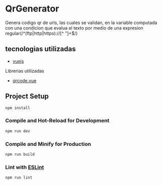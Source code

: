 # QrGenerator

Genera codigo qr de urls, las cuales se validan, en la variable computada con una condicion que evalua el texto por medio de una expresion regular(/^(ftp|http|https):\/\/[^ "]+$/)

## tecnologias utilizadas

* [vuejs](https://vuejs.org/)

Librerias utilizadas

* [qrcode.vue](https://github.com/scopewu/qrcode.vue)

## Project Setup

```sh
npm install
```

### Compile and Hot-Reload for Development

```sh
npm run dev
```

### Compile and Minify for Production

```sh
npm run build
```

### Lint with [ESLint](https://eslint.org/)

```sh
npm run lint
```
